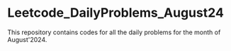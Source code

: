 # Leetcode_DailyProblems_August24
This repository contains codes for all the daily problems for the month of August'2024.
